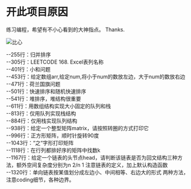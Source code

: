# 开此项目原因


练习编程，希望有不小心看到的大神指点。
Thanks.

![比心](https://i.loli.net/2019/04/09/5cac3d905db04.gif)

--255行：归并排序  
--305行：LEETCODE 168. Excel表列名称  
--401行：小和问题  
--453行：给定数组arr,给定num,将小于num的数放左边，大于num的数放右边  
--471行：荷兰国旗问题  
--501行：快速排序和随机快速排序  
--541行：堆排序，堆结构很重要  
--611行：用数组结构实现大小固定的队列和栈  
--813行：仅用队列实现栈结构  
--884行：仅用栈实现队列结构  
--938行：给定一个整型矩阵matrix，请按照转圈的方式打印它  
--996行：正方形矩阵，顺时针旋转90度  
--1043行：“之“字形打印矩阵  
--1118行：在行列都排好序的矩阵中找数k  
--1167行：给定一个链表的头节点head，请判断该链表是否为回文结构三种方法，额外空间复杂度分别为n 2/n 1 注意链表的定义，加上默认构造函数  
--1320行：单向链表按某值划分成左边小、中间相等、右边大的形式 两种方法，注意coding细节，各种边界。  

